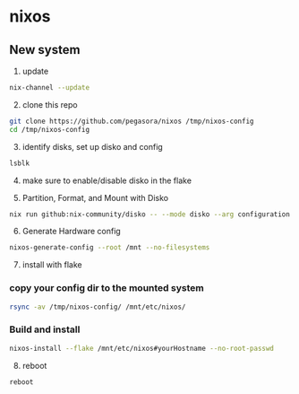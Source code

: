 # nixos

## New system
1. update 
```bash
nix-channel --update
``` 

2. clone this repo 
```bash
git clone https://github.com/pegasora/nixos /tmp/nixos-config
cd /tmp/nixos-config
```
3. identify disks, set up disko and config 
```bash 
lsblk
```

4. make sure to enable/disable disko in the flake

5. Partition, Format, and Mount with Disko
```bash
nix run github:nix-community/disko -- --mode disko --arg configuration { imports = [ /tmp/nixos-config/disko.nix ]; }
```

6. Generate Hardware config 
```bash
nixos-generate-config --root /mnt --no-filesystems
```

7. install with flake 

### copy your config dir to the mounted system
```bash
rsync -av /tmp/nixos-config/ /mnt/etc/nixos/
```

### Build and install
```bash
nixos-install --flake /mnt/etc/nixos#yourHostname --no-root-passwd
```

8. reboot 
```bash
reboot
```

